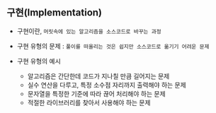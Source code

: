 ## 구현(Implementation)
- 구현이란, `머릿속에 있는 알고리즘을 소스코드로 바꾸는 과정`
- 구현 유형의 문제 : `풀이를 떠올리는 것은 쉽지만 소스코드로 옮기기 어려운 문제`

- 구현 유형의 예시
    - 알고리즘은 간단한데 코드가 지나칠 만큼 길어지는 문제
    - 실수 연산을 다루고, 특정 소수점 자리까지 출력해야 하는 문제
    - 문자열을 특정한 기준에 따라 끊어 처리해야 하는 문제
    - 적절한 라이브러리를 찾아서 사용해야 하는 문제
